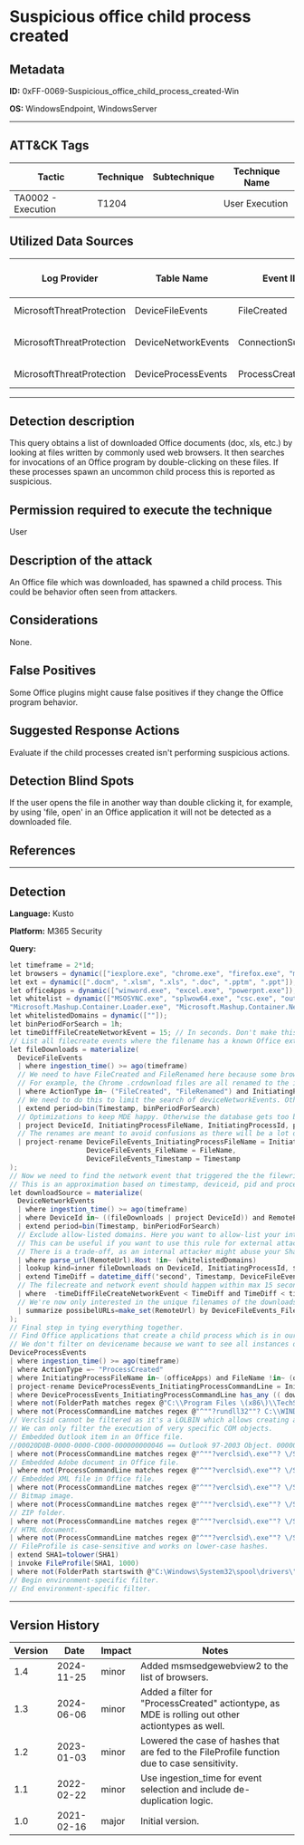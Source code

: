 # Suspicious office child process created

## Metadata
**ID:** 0xFF-0069-Suspicious_office_child_process_created-Win

**OS:** WindowsEndpoint, WindowsServer

---

## ATT&CK Tags

| Tactic | Technique | Subtechnique | Technique Name |
|---|---|---| --- |
| TA0002 - Execution | T1204 |  | User Execution|

## Utilized Data Sources

| Log Provider | Table Name | Event ID | Event Name | ATT&CK Data Source | ATT&CK Data Component|
|---------|---------|---------|----------|---------|---------|
|MicrosoftThreatProtection|DeviceFileEvents|FileCreated||File|File Creation|
|MicrosoftThreatProtection|DeviceNetworkEvents|ConnectionSuccess||Network Traffic|Network Connection Creation|
|MicrosoftThreatProtection|DeviceProcessEvents|ProcessCreated||Process|Process Creation|
---

## Detection description
This query obtains a list of downloaded Office documents (doc, xls, etc.) by looking at files written by commonly used web browsers. It then searches for invocations of an Office program by double-clicking on these files. If these processes spawn an uncommon child process this is reported as suspicious.



## Permission required to execute the technique
User


## Description of the attack
An Office file which was downloaded, has spawned a child process. This could be behavior often seen from attackers.


## Considerations
None.


## False Positives
Some Office plugins might cause false positives if they change the Office program behavior.


## Suggested Response Actions
Evaluate if the child processes created isn't performing suspicious actions.


## Detection Blind Spots
If the user opens the file in another way than double clicking it, for example, by using 'file, open' in an Office application it will not be detected as a downloaded file.


## References

---
## Detection

**Language:** Kusto

**Platform:** M365 Security

**Query:**
```C#
let timeframe = 2*1d;
let browsers = dynamic(["iexplore.exe", "chrome.exe", "firefox.exe", "msedge.exe", "msedgewebview2.exe"]);
let ext = dynamic([".docm", ".xlsm", ".xls", ".doc", ".pptm", ".ppt"]);
let officeApps = dynamic(["winword.exe", "excel.exe", "powerpnt.exe"]);
let whitelist = dynamic(["MSOSYNC.exe", "splwow64.exe", "csc.exe", "outlook.exe", "AcroRd32.exe", "Acrobat.exe", "explorer.exe", "DW20.exe",
"Microsoft.Mashup.Container.Loader.exe", "Microsoft.Mashup.Container.NetFX40.exe", "WerFault.exe", "CLVIEW.exe", "wermgr.exe"]);
let whitelistedDomains = dynamic([""]);
let binPeriodForSearch = 1h;
let timeDiffFileCreateNetworkEvent = 15; // In seconds. Don't make this more than 15s because of comparison later on.
// List all filecreate events where the filename has a known Office extension which can contain macros.
let fileDownloads = materialize(
  DeviceFileEvents
  | where ingestion_time() >= ago(timeframe)
  // We need to have FileCreated and FileRenamed here because some browsers first download the file under a different name and rename it when it's done.
  // For example, the Chrome .crdownload files are all renamed to the intended name after the download has finished.
  | where ActionType in~ ("FileCreated", "FileRenamed") and InitiatingProcessFileName in~ (browsers) and FileName has_any (ext)
  // We need to do this to limit the search of deviceNetworkEvents. Otherwise, the dataset becomes too big to join in MDE.
  | extend period=bin(Timestamp, binPeriodForSearch)
  // Optimizations to keep MDE happy. Otherwise the database gets too big.
  | project DeviceId, InitiatingProcessFileName, InitiatingProcessId, period, FileName, Timestamp
  // The renames are meant to avoid confusions as there will be a lot of FileNames from different tables.
  | project-rename DeviceFileEvents_InitiatingProcessFileName = InitiatingProcessFileName,
                   DeviceFileEvents_FileName = FileName,
                   DeviceFileEvents_Timestamp = Timestamp
);
// Now we need to find the network event that triggered the the filewrite.
// This is an approximation based on timestamp, deviceid, pid and process name.
let downloadSource = materialize(
  DeviceNetworkEvents
  | where ingestion_time() >= ago(timeframe)
  | where DeviceId in~ ((fileDownloads | project DeviceId)) and RemotePort in (80, 443)
  | extend period=bin(Timestamp, binPeriodForSearch)
  // Exclude allow-listed domains. Here you want to allow-list your internal Sharepoint environment.
  // This can be useful if you want to use this rule for external attacks.
  // There is a trade-off, as an internal attacker might abuse your Sharepoint for malware.
  | where parse_url(RemoteUrl).Host !in~ (whitelistedDomains)
  | lookup kind=inner fileDownloads on DeviceId, InitiatingProcessId, $left.InitiatingProcessFileName == $right.DeviceFileEvents_InitiatingProcessFileName, period
  | extend TimeDiff = datetime_diff('second', Timestamp, DeviceFileEvents_Timestamp)
  // The filecreate and network event should happen within max 15 second of each other.
  | where  -timeDiffFileCreateNetworkEvent < TimeDiff and TimeDiff < timeDiffFileCreateNetworkEvent
  // We're now only interested in the unique filenames of the downloads and the location they're possibly downloaded from.
  | summarize possibelURLs=make_set(RemoteUrl) by DeviceFileEvents_FileName
);
// Final step in tying everything together.
// Find Office applications that create a child process which is in our previously generated list.
// We don't filter on devicename because we want to see all instances of this file being run.
DeviceProcessEvents
| where ingestion_time() >= ago(timeframe)
| where ActionType =~ "ProcessCreated"
| where InitiatingProcessFileName in~ (officeApps) and FileName !in~ (officeApps) and FileName !in~ (whitelist) and FileName !in~ (browsers)
| project-rename DeviceProcessEvents_InitiatingProcessCommandLine = InitiatingProcessCommandLine
| where DeviceProcessEvents_InitiatingProcessCommandLine has_any (( downloadSource | project DeviceFileEvents_FileName))
| where not(FolderPath matches regex @"C:\\Program Files \(x86\)\\TechSmith\\Camtasia Studio \d+\\TscHelp\.exe")
| where not(ProcessCommandLine matches regex @"^""?rundll32""? C:\\WINDOWS\\system32\\spool\\DRIVERS\\((x64)|(x86))\\\d\\hpmsn\d+.((dll)|(DLL)),")
// Verclsid cannot be filtered as it's a LOLBIN which allows creating arbitrary COM objects.
// We can only filter the execution of very specific COM objects.
// Embedded Outlook item in an Office file.
//00020D0B-0000-0000-C000-000000000046 == Outlook 97-2003 Object. 00000112-0000-0000-C000-000000000046 == IOLEInterface 0x5 == CLSCTX_INPROC_SERVER	| CLSCTX_LOCAL_SERVER
| where not(ProcessCommandLine matches regex @"^""?verclsid\.exe""? \/S \/C \{00020D0B-0000-0000-C000-000000000046\} \/I \{00000112-0000-0000-C000-000000000046\} \/X 0x5$")
// Embedded Adobe document in Office file.
| where not(ProcessCommandLine matches regex @"^""?verclsid\.exe""? \/S \/C \{B801CA65-A1FC-11D0-85AD-444553540000\} \/I \{00000112-0000-0000-C000-000000000046\} \/X 0x5$")
// Embedded XML file in Office file.
| where not(ProcessCommandLine matches regex @"^""?verclsid\.exe""? \/S \/C \{48123BC4-99D9-11D1-A6B3-00C04FD91555\} \/I \{00000112-0000-0000-C000-000000000046\} \/X 0x5$")
// Bitmap image.
| where not(ProcessCommandLine matches regex @"^""?verclsid\.exe""? \/S \/C \{D3E34B21-9D75-101A-8C3D-00AA001A1652\} \/I \{00000112-0000-0000-C000-000000000046\} \/X 0x5$")
// ZIP folder.
| where not(ProcessCommandLine matches regex @"^""?verclsid\.exe""? \/S \/C \{E88DCCE0-B7B3-11D1-A9F0-00AA0060FA31\} \/I \{00000112-0000-0000-C000-000000000046\} \/X 0x5$")
// HTML document.
| where not(ProcessCommandLine matches regex @"^""?verclsid\.exe""? \/S \/C \{25336920-03F9-11CF-8FD0-00AA00686F13\} \/I \{00000112-0000-0000-C000-000000000046\} \/X 0x5$")
// FileProfile is case-sensitive and works on lower-case hashes.
| extend SHA1=tolower(SHA1)
| invoke FileProfile(SHA1, 1000)
| where not(FolderPath startswith @"C:\Windows\System32\spool\drivers\" and IsCertificateValid and IsRootSignerMicrosoft) // All drivers signed by Microsoft are trusted.
// Begin environment-specific filter.
// End environment-specific filter.
```

---

## Version History
| Version | Date | Impact | Notes |
|---------|------|--------|------|
| 1.4  | 2024-11-25| minor | Added msmsedgewebview2 to the list of browsers. |
| 1.3  | 2024-06-06| minor | Added a filter for "ProcessCreated" actiontype, as MDE is rolling out other actiontypes as well. |
| 1.2  | 2023-01-03| minor | Lowered the case of hashes that are fed to the FileProfile function due to case sensitivity. |
| 1.1  | 2022-02-22| minor | Use ingestion_time for event selection and include de-duplication logic. |
| 1.0  | 2021-02-16| major | Initial version. |